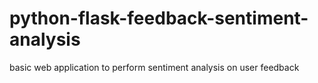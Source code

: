 # python-flask-feedback-sentiment-analysis
basic web application to perform sentiment analysis on user feedback
